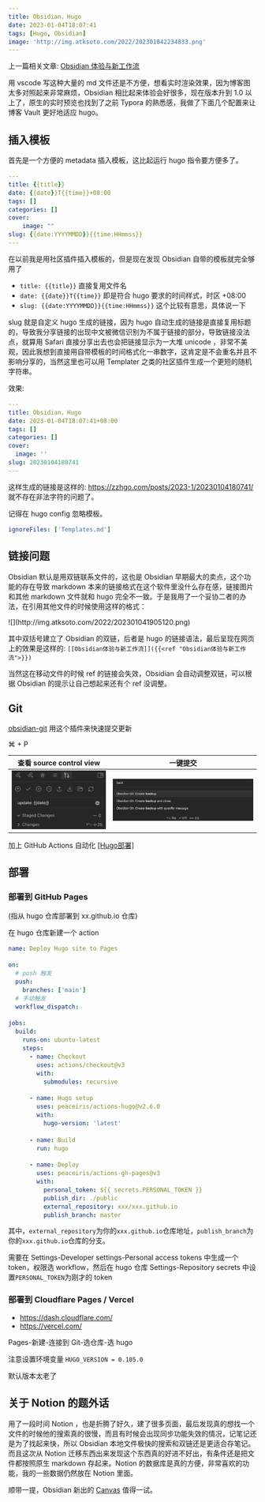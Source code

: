 ```yaml
---
title: Obsidian，Hugo
date: 2023-01-04T18:07:41
tags: [Hugo, Obsidian]
image: 'http://img.atksoto.com/2022/202301042234833.png'
---
```


上一篇相关文章: [Obsidian 体验与新工作流](/blog/legacy/Obsidian-0)

用 vscode 写这种大量的 md 文件还是不方便，想看实时渲染效果，因为博客图太多对照起来非常麻烦，Obsidian 相比起来体验会好很多，现在版本升到 1.0 以上了，原生的实时预览也找到了之前 Typora 的熟悉感，我做了下面几个配置来让博客 Vault 更好地适应 hugo。

## 插入模板

首先是一个方便的 metadata 插入模板，这比起运行 hugo 指令要方便多了。

```yaml
---
title: {{title}}
date: {{date}}T{{time}}+08:00
tags: []
categories: []
cover:
    image: ""
slug: {{date:YYYYMMDD}}{{time:HHmmss}}
---
```

在以前我是用社区插件插入模板的，但是现在发现 Obsidian 自带的模板就完全够用了

- `title: {{title}}` 直接复用文件名
- `date: {{date}}T{{time}}` 即是符合 hugo 要求的时间样式，时区 +08:00
- `slug: {{date:YYYYMMDD}}{{time:HHmmss}}` 这个比较有意思，具体说一下

slug 就是自定义 hugo 生成的链接，因为 hugo 自动生成的链接是直接复用标题的，导致我分享链接的出现中文被微信识别为不属于链接的部分，导致链接没法点，就算用 Safari 直接分享出去也会把链接显示为一大堆 unicode ，非常不美观，因此我想到直接用自带模板的时间格式化一串数字，这肯定是不会重名并且不影响分享的，当然这里也可以用 Templater 之类的社区插件生成一个更短的随机字符串。

效果:

```yaml
---
title: Obsidian，Hugo
date: 2023-01-04T18:07:41+08:00
tags: []
categories: []
cover:
  image: ''
slug: 20230104180741
---
```

这样生成的链接是这样的: https://zzhgo.com/posts/2023-1/20230104180741/ 就不存在非法字符的问题了。

记得在 hugo config 忽略模板。

```yaml
ignoreFiles: ['Templates.md']
```

## 链接问题

Obsidian 默认是用双链联系文件的，这也是 Obsidian 早期最大的卖点，这个功能的存在导致 markdown 本来的链接格式在这个软件里没什么存在感，链接图片和其他 markdown 文件就和 hugo 完全不一致。于是我用了一个妥协二者的办法，在引用其他文件的时候使用这样的格式：

<div className="w-2/3">
![](http://img.atksoto.com/2022/202301041905120.png)
</div>

其中双括号建立了 Obsidian 的双链，后者是 hugo 的链接语法，最后呈现在网页上的效果是这样的: `[[Obsidian体验与新工作流]]({{<ref "Obsidian体验与新工作流">}})`

当然这在移动文件的时候 ref 的链接会失效，Obsidian 会自动调整双链，可以根据 Obsidian 的提示让自己想起来还有个 ref 没调整。

## Git

[obsidian-git](https://github.com/denolehov/obsidian-git) 用这个插件来快速提交更新

⌘ + P

| 查看 source control view                 | 一键提交                                 |
| ---------------------------------------- | ---------------------------------------- |
| ![](./Obsidian-Hugo/202301042207707.png) | ![](./Obsidian-Hugo/202301042209616.png) |

加上 GitHub Actions 自动化 [[Hugo部署]](/20221215153138)

## 部署

### 部署到 GitHub Pages

(指从 hugo 仓库部署到 xx.github.io 仓库)

在 hugo 仓库新建一个 action

```yaml
name: Deploy Hugo site to Pages

on:
  # push 触发
  push:
    branches: ['main']
  # 手动触发
  workflow_dispatch:

jobs:
  build:
    runs-on: ubuntu-latest
    steps:
      - name: Checkout
        uses: actions/checkout@v3
        with:
          submodules: recursive

      - name: Hugo setup
        uses: peaceiris/actions-hugo@v2.6.0
        with:
          hugo-version: 'latest'

      - name: Build
        run: hugo

      - name: Deploy
        uses: peaceiris/actions-gh-pages@v3
        with:
          personal_token: ${{ secrets.PERSONAL_TOKEN }}
          publish_dir: ./public
          external_repository: xxx/xxx.github.io
          publish_branch: master
```

其中，`external_repository`为你的`xxx.github.io`仓库地址，`publish_branch`为你的`xxx.github.io`仓库的分支。

需要在 Settings-Developer settings-Personal access tokens 中生成一个 token，权限选 workflow，然后在 hugo 仓库 Settings-Repository secrets 中设置`PERSONAL_TOKEN`为刚才的 token

### 部署到 Cloudflare Pages / Vercel

- https://dash.cloudflare.com/
- https://vercel.com/

Pages-新建-连接到 Git-选仓库-选 hugo

注意设置环境变量 `HUGO_VERSION = 0.105.0`

默认版本太老了

## 关于 Notion 的题外话

用了一段时间 Notion ，也是折腾了好久，建了很多页面，最后发现真的想找一个文件的时候他的搜索真的很慢，而且有时候会出现同步功能失效的情况，记笔记还是为了找起来快，所以 Obsidian 本地文件极快的搜索和双链还是更适合存笔记。而且这次从 Notion 迁移东西出来发现这个东西真的好进不好出，有条件还是把文件都按照原生 markdown 存起来。Notion 的数据库是真的方便，非常喜欢的功能，我的一些数据仍然放在 Notion 里面。

顺带一提，Obsidian 新出的 [Canvas](https://obsidian.md/canvas) 值得一试。

